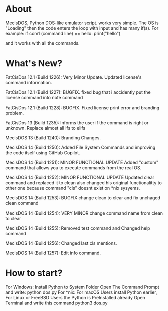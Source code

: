 # About
MecisDOS, Python DOS-like emulator script. works very simple. The OS is "Loading" then the code enters the loop with input and has many if(s). For example: 
if com1 (command line) == hello:
  print("hello")

and it works with all the commands.

# What's New?

FatCisDos 12.1 (Build 1226): Very Minor Update. Updated license's command information.

FatCisDos 12.1 (Build 1227): BUGFIX. fixed bug that i accidently put the license command into note command

FatCisDos 12.1 (Build 1228): BUGFIX. Fixed license print error and branding problem.

FatCisDos 13 (Build 1235): Informs the user if the command is right or unknown. Replace almost all ifs to elifs

MecisDOS 13 (Build 1240): Branding Changes.

MecisDOS 14 (Build 1250): Added File System Commands and improving the code itself using GitHub Copilot.

MecisDOS 14 (Build 1251): MINOR FUNCTIONAL UPDATE Added "custom" command that allows you to execute commands from the real OS.

MecisDOS 14 (Build 1252): MINOR FUNCTIONAL UPDATE Updated clear command and replaced it to clean also changed his original functionalitty to other one because command "cls" doesnt exist on *nix sysyems.

MecisDOS 14 (Build 1253): BUGFIX change clean to clear and fix unchaged clean command

MecisDOS 14 (Build 1254): VERY MINOR change command name from clean to clear

MecisDOS 14 (Build 1255): Removed test command and Changed help command

MecisDOS 14 (Build 1256): Changed last cls mentions.

MecisDOS 14 (Build 1257): Edit info command.


# How to start?
For Windows:
Install Python to System Folder
Open The Command Prompt and write:
python dos.py
For *nix:
For macOS Users install Python earlier, For Linux or FreeBSD Users the Python is PreInstalled already
Open Terminal and write this command
python3 dos.py
